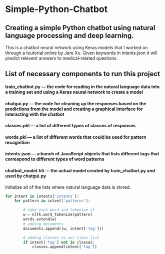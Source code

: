 # Simple-Python-Chatbot

## Creating a simple Python chatbot using natural language processing and deep learning.

This is a chatbot neural network using Keras models that I worked on through a toutorial online by Jere Xu. Given keywords in intents.json it will predict relevent answers to medical-related questions. 

## List of necessary components to run this project

#### train_chatbot.py — the code for reading in the natural language data into a training set and using a Keras neural network to create a model

#### chatgui.py — the code for cleaning up the responses based on the predictions from the model and creating a graphical interface for interacting with the chatbot

#### classes.pkl — a list of different types of classes of responses

#### words.pkl — a list of different words that could be used for pattern recognition

#### intents.json — a bunch of JavaScript objects that lists different tags that correspond to different types of word patterns

#### chatbot_model.h5 — the actual model created by train_chatbot.py and used by chatgui.py


Initialize all of the lists where natural language data is stored.

```python
for intent in intents['intents']:
    for pattern in intent['patterns']:

        # take each word and tokenize it
        w = nltk.word_tokenize(pattern)
        words.extend(w)
        # adding documents
        documents.append((w, intent['tag']))

        # adding classes to our class list
        if intent['tag'] not in classes:
            classes.append(intent['tag'])
```            
            

